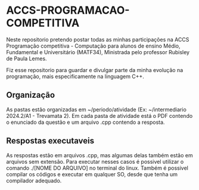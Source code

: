 # ACCS-PROGRAMACAO-COMPETITIVA

Neste repositorio pretendo postar todas as minhas participações na ACCS Programação competitiva - Computação para alunos de ensino Médio, Fundamental e Universitário (MATF34), Ministrada pelo professor Rubisley de Paula Lemes.

Fiz esse repositorio para guardar e divulgar parte da minha evolução na programação, mais especificamente na linguagem C++.

## Organização

As pastas estão organizadas em ~/periodo/atividade (Ex: ~/intermediario 2024.2/A1 - Trevamata 2). Em cada pasta de atividade está o PDF contendo o enunciado da questão e um arquivo .cpp contendo a resposta.

## Respostas executaveis

As respostas estão em arquivos .cpp, mas algumas delas também estão em arquivos sem extensão. Para executar nesses casos é possivel utilizar o comando  ./[NOME DO ARQUIVO] no terminal do linux. Também é possivel compilar os códigos e executar em qualquer SO, desde que tenha um compilador adequado.